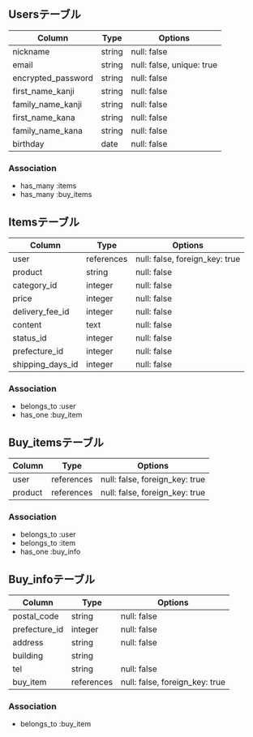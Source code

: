 ## Usersテーブル

| Column             | Type   | Options                   |
| ------------------ | ------ | ------------------------- |
| nickname           | string | null: false               |
| email              | string | null: false, unique: true |
| encrypted_password | string | null: false               |
| first_name_kanji   | string | null: false               | 
| family_name_kanji  | string | null: false               |
| first_name_kana    | string | null: false               | 
| family_name_kana   | string | null: false               |
| birthday           | date   | null: false               | 


### Association
- has_many :items
- has_many :buy_items

## Itemsテーブル

| Column             | Type       | Options                        |
| ------------------ | ---------- | ------------------------------ |
| user               | references | null: false, foreign_key: true |
| product            | string     | null: false                    |
| category_id        | integer    | null: false                    |
| price              | integer    | null: false                    |
| delivery_fee_id    | integer    | null: false                    | 
| content            | text       | null: false                    | 
| status_id          | integer    | null: false                    |   
| prefecture_id      | integer    | null: false                    | 
| shipping_days_id   | integer    | null: false                    |



### Association
- belongs_to :user
- has_one :buy_item

## Buy_itemsテーブル

| Column             | Type       | Options                        |
| ------------------ | ---------- | ------------------------------ |
| user               | references | null: false, foreign_key: true |
| product            | references | null: false, foreign_key: true |


### Association
- belongs_to :user
- belongs_to :item
- has_one :buy_info

## Buy_infoテーブル

| Column             | Type       | Options                        |
| ------------------ | ---------- | ------------------------------ |
| postal_code        | string     | null: false                    |
| prefecture_id      | integer    | null: false                    |
| address            | string     | null: false                    |
| building           | string     |                                |
| tel                | string     | null: false                    |
| buy_item           | references | null: false, foreign_key: true |

### Association
- belongs_to :buy_item
